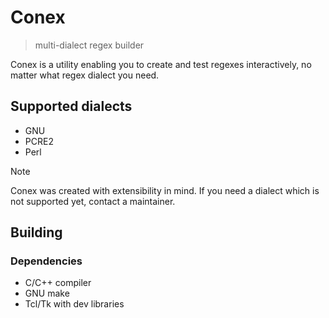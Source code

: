 # Conex
> multi-dialect regex builder

Conex is a utility enabling you to create and test regexes interactively,
no matter what regex dialect you need.

## Supported dialects
+ GNU
+ PCRE2
+ Perl

> [!NOTE]
> Conex was created with extensibility in mind.
> If you need a dialect which is not supported yet, contact a maintainer.

## Building
### Dependencies
+ C/C++ compiler
+ GNU make
+ Tcl/Tk with dev libraries
